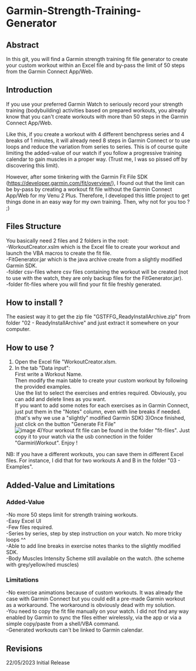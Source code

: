 # Garmin-Strength-Training-Generator


## Abstract
In this git, you will find a Garmin strength training fit file generator to create your custom workout within an Excel file and by-pass the limit of 50 steps from the Garmin Connect App/Web.


## Introduction
If you use your preferred Garmin Watch to seriously record your strength training (bodybuilding) activities based on prepared workouts, you already know that you can't create workouts with more than 50 steps in the Garmin Connect App/Web.

Like this, if you create a workout with 4 different benchpress series and 4 breaks of 1 minutes, it will already need 8 steps in Garmin Connect or to use loops and reduce the variation from series to series. This is of course quite limiting the added-value of our watch if you follow a progressive training calendar to gain muscles in a proper way. (Trust me, I was so pissed off by discovering this limit).

However, after some tinkering with the Garmin Fit File SDK (https://developer.garmin.com/fit/overview/), I found out that the limit can be by-pass by creating a workout fit file without the Garmin Connect App/Web for my Venu 2 Plus. Therefore, I developed this little project to get things done in an easy way for my own training. Then, why not for you too ? ;)


## Files Structure
You basically need 2 files and 2 folders in the root:    
-WorkoutCreator.xslm   which is the Excel file to create your workout and launch the VBA macros to create the fit file.  
-FitGenerator.jar      which is the java archive create from a slightly modified Garmin SDK.  
-folder csv-files      where csv files containing the workout will be created (not to use with the watch, they are only backup files for the FitGenerator.jar).  
-folder fit-files      where you will find your fit file freshly generated.  


## How to install ?
The easiest way it to get the zip file "GSTFFG_ReadyInstallArchive.zip" from folder "02 - ReadyInstallArchive" and just extract it somewhere on your computer.  


## How to use ?
1) Open the Excel file "WorkoutCreator.xlsm.  
2) In the tab "Data input":  
First write a Workout Name.   
Then modify the main table to create your custom workout by following the provided examples.   
Use the list to select the exercises and entries required. Obviously, you can add and delete lines as you want.   
If you want to add some notes for each exercises as in Garmin Connect, just put them in the "Notes" column, even with line breaks if needed. (that's why we use a "slightly" modified Garmin SDK)
3)Once finished, just click on the button "Generate Fit File"  
![image](https://github.com/Daniel-Vitanza/Garmin-Strength-Training-Fit-File-Generator/assets/131000256/a0d86682-f4e1-4e5b-86db-9caa9b88b542)
4)Your workout fit file can be found in the folder "fit-files". Just copy it to your watch via the usb connection in the folder "Garmin\Workout". Enjoy !  

NB: If you have a different workouts, you can save them in different Excel files. For instance, I did that for two workouts A and B in the folder "03 - Examples".  

## Added-Value and Limitations
### Added-Value
-No more 50 steps limit for strength training workouts.  
-Easy Excel UI  
-Few files required.  
-Series by series, step by step instruction on your watch. No more tricky loops ^^  
-Able to add line breaks in exercise notes thanks to the slightly modified SDK.  
-Body Muscles Intensity Scheme still available on the watch. (the scheme with grey/yellow/red muscles)  
### Limitations
-No exercise animations because of custom workouts. It was already the case with Garmin Connect but you could edit a pre-made Garmin workout as a workaround. The workaround is obviously dead with my solution.  
-You need to copy the fit file manually on your watch. I did not find any way enabled by Garmin to sync the files either wirelessly, via the app or via a simple copy/paste from a shell/VBA command.  
-Generated workouts can't be linked to Garmin calendar.  

## Revisions
22/05/2023 Initial Release  
